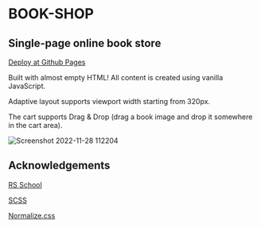 # BOOK-SHOP

## Single-page online book store

[Deploy at Github Pages](https://egatsak.github.io/book-shop/)

Built with almost empty HTML! All content is created using vanilla JavaScript.

Adaptive layout supports viewport width starting from 320px.

The cart supports Drag & Drop (drag a book image and drop it somewhere in the cart area).

![Screenshot 2022-11-28 112204](https://user-images.githubusercontent.com/103357389/204217538-bd8376de-fe7e-4c89-a56c-786703bf2027.jpg)

## Acknowledgements

[RS School](https://rs.school/)

[SCSS](https://sass-lang.com/)

[Normalize.css](https://necolas.github.io/normalize.css/)
